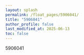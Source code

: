 ```yaml
---
layout: splash
permalink: /float_pages/5906041/
title: "5906041"
author_profile: false
last_modified_at: 2025-06-13
toc: false
---
```

 
5906041

